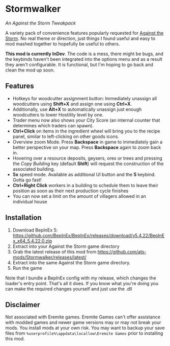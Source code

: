 # Stormwalker
*An Against the Storm Tweakpack*

A variety pack of convenience features popularly requested for [Against the Storm](https://www.gog.com/game/against_the_storm). No real theme or direction, just things I found useful and easy to mod mashed together to hopefully be useful to others.

**This mod is currently InDev**. The code is a mess, there might be bugs, and the keybinds haven't been integrated into the options menu and as a result they aren't configurable. It is functional, but I'm hoping to go back and clean the mod up soon.

## Features

- Hotkeys for woodcutter assignment button: Immediately unassign all woodcutters using **Shift+X** and assign one using **Ctrl+X**. 
- Additionally, use **Alt+X** to automatically unassign just enough woodcutters to lower Hostility level by one.
- Trader menu now also shows your City Score (an internal counter that determines which traders can spawn).
- **Ctrl+Click** on items in the ingredient wheel will bring you to the recipe panel, similar to left-clicking on other goods icons.
- Overview zoom Mode. Press **Backspace** in game to immediately gain a better perspective on your map. Press **Backspace** again to zoom back in.
- Hovering over a resource deposits, geysers, ores or trees and pressing the *Copy Building* key (default **Shift**) will request the construction of the associated building.
-  **5x** speed mode. Available as additional UI button and the **5** keybind. Gotta go fast!
- **Ctrl+Right Click** workers in a building to schedule them to leave their position as soon as their next production cycle finishes
- You can now set a limit on the amount of villagers allowed in an individual house

## Installation

1. Download BepInEx 5: https://github.com/BepInEx/BepInEx/releases/download/v5.4.22/BepInEx_x64_5.4.22.0.zip
2. Extract into your Against the Storm game directory
3. Grab the latest release of this mod from https://github.com/ats-mods/Stormwalker/releases/latest/
4. Extract into the same Against the Storm game directory.
5. Run the game

Note that I bundle a BepInEx config with my release, which changes the loader's entry point. That's all it does. If you know what you're doing you can make the required changes yourself and just use the .dll


## Disclaimer

Not associated with Eremite games. Eremite Games can't offer assistance with modded games and newer game versions may or may not break your mods. You install mods at your own risk. You may want to backup your save files from `%userprofile%\appdata\locallow\Eremite Games` prior to installing this mod.